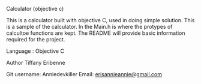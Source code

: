 Calculator (objective c)

This is a calculator built with objective C, used in doing simple solution.
This is a sample of the calculator.
In the Main.h is where the protypes of calcultoe functions are kept.
The README will provide basic information required for the project.

Language : Objective C

Author
Tiffany Eribenne

Git username: Anniedevkiller
Email: erisannieannie@gmail.com